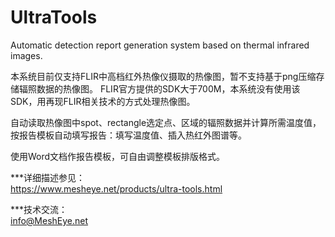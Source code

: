 ﻿# UltraTools
Automatic detection report generation system based on thermal infrared images.

本系统目前仅支持FLIR中高档红外热像仪摄取的热像图，暂不支持基于png压缩存储辐照数据的热像图。
FLIR官方提供的SDK大于700M，本系统没有使用该SDK，用再现FLIR相关技术的方式处理热像图。

自动读取热像图中spot、rectangle选定点、区域的辐照数据并计算所需温度值，按报告模板自动填写报告：填写温度值、插入热红外图谱等。

使用Word文档作报告模板，可自由调整模板排版格式。



***详细描述参见：<br>
https://www.mesheye.net/products/ultra-tools.html

***技术交流：<br>
info@MeshEye.net
